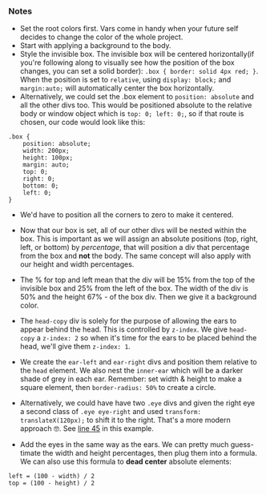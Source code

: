 ### Notes

* Set the root colors first. Vars come in handy when your future self decides to change the color of the whole project.
* Start with applying a background to the body.
* Style the invisible box. The invisible box will be centered horizontally(if you're following along to visually see how the position of the box changes, you can set a solid border): `.box { border: solid 4px red; }`. When the position is set to `relative`, using `display: block;` and `margin:auto;` will automatically center the box horizontally.
* Alternatively, we could set the .box element to `position: absolute` and all the other divs too. This would be positioned absolute to the relative body or window object which is `top: 0; left: 0;`, so if that route is chosen, our code would look like this:

```
.box {
	position: absolute;
	width: 200px;
	height: 100px;
	margin: auto;
	top: 0;
	right: 0;
	bottom: 0;
	left: 0;
}
```

* We'd have to position all the corners to zero to make it centered.

* Now that our box is set, all of our other divs will be nested within the box. This is important as we will assign an absolute positions (top, right, left, or bottom) by *percentage*, that will position a div that percentage from the box and **not** the body. The same concept will also apply with our height and width percentages.
* The % for top and left mean that the div will be 15% from the top of the invisible box and 25% from the left of the box. The width of the div is 50% and the height 67% - of the box div. Then we give it a background color.
* The `head-copy` div is solely for the purpose of allowing the ears to appear behind the head. This is controlled by `z-index`. We give `head-copy` a `z-index: 2` so when it's time for the ears to be placed behind the head, we'll give them `z-index: 1`.
* We create the `ear-left` and `ear-right` divs and position them relative to the `head` element. We also nest the `inner-ear` which will be a darker shade of grey in each ear. Remember: set width & height to make a square element, then `border-radius: 50%` to create a circle.
* Alternatively, we could have have two `.eye` divs and given the right eye a second class of `.eye eye-right` and used `transform: translateX(120px);` to shift it to the right. That's a more modern approach 🤓. See [line 45](https://github.com/mostmojo/bear-ui/blob/master/style.css) in this example.
* Add the eyes in the same way as the ears. We can pretty much guess-timate the width and height percentages, then plug them into a formula. We can also use this formula to **dead center** absolute elements:
```
left = (100 - width) / 2
top = (100 - height) / 2
```